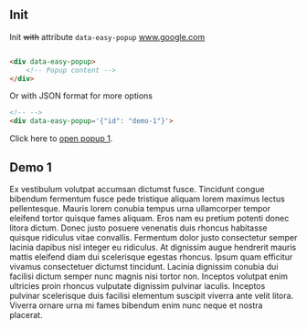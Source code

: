 ## Init

Init ~~with~~ attribute `data-easy-popup` www.google.com

```html

<div data-easy-popup>
    <!-- Popup content -->
</div>
```

Or with JSON format for more options

```html
<!-- -->
<div data-easy-popup='{"id": "demo-1"}'>
```

Click here to <a href="#demo-1">open popup 1</a>.

<div data-easy-popup='{"id": "demo-1"}'>
    <h2>Demo 1</h2>
    <p>
        Ex vestibulum volutpat accumsan dictumst fusce. Tincidunt congue bibendum fermentum fusce pede tristique
        aliquam lorem maximus lectus pellentesque. Mauris lorem conubia tempus urna ullamcorper tempor eleifend
        tortor
        quisque fames aliquam. Eros nam eu pretium potenti donec litora dictum. Donec justo posuere venenatis duis
        rhoncus habitasse quisque ridiculus vitae convallis. Fermentum dolor justo consectetur semper lacinia
        dapibus
        nisl integer eu ridiculus. At dignissim augue hendrerit mauris mattis eleifend diam dui scelerisque egestas
        rhoncus.
        Ipsum quam efficitur vivamus consectetuer dictumst tincidunt. Lacinia dignissim conubia dui facilisi dictum
        semper nunc magnis nisi tortor non. Inceptos volutpat enim ultricies proin rhoncus vulputate dignissim
        pulvinar
        iaculis. Inceptos pulvinar scelerisque duis facilisi elementum suscipit viverra ante velit litora. Viverra
        ornare urna mi fames bibendum enim nunc neque et nostra placerat.
    </p>
</div>